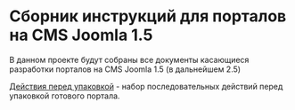 Сборник инструкций для порталов на CMS Joomla 1.5
=================================================

В данном проекте будут собраны все документы касающиеся разработки порталов на CMS Joomla 1.5 (в дальнейшем 2.5)

[Действия перед упаковкой](https://github.com/vovanx/joomla-portals-15/tree/master/Package-project) - набор последовательных действий перед упаковкой готового портала.
